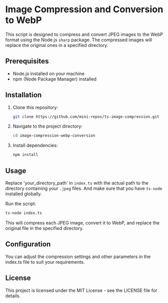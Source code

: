 # Image Compression and Conversion to WebP

This script is designed to compress and convert JPEG images to the WebP format using the Node.js `sharp` package. The compressed images will replace the original ones in a specified directory.

## Prerequisites

- Node.js installed on your machine
- npm (Node Package Manager) installed

## Installation

1. Clone this repository:

    ```bash
    git clone https://github.com/mini-repos/ts-image-compression.git
    ```

2. Navigate to the project directory:

    ```bash
    cd image-compression-webp-conversion
    ```

3. Install dependencies:

    ```bash
    npm install
    ```

## Usage

Replace 'your_directory_path' in `index.ts` with the actual path to the directory containing your `.jpeg` files. And make sure that you have `ts-node` installed globally.

Run the script:

  ```bash
  ts-node index.ts
  ```
This will compress each JPEG image, convert it to WebP, and replace the original file in the specified directory.

## Configuration
You can adjust the compression settings and other parameters in the index.ts file to suit your requirements.

## License
This project is licensed under the MIT License - see the LICENSE file for details.
